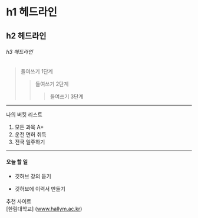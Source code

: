 # h1 헤드라인
## h2 헤드라인
###### h3 헤드라인

> 들여쓰기 1단계
>> 들여쓰기 2단계
>>> 들여쓰기 3단계
----------------------------
나의 버킷 리스트
1.  모든 과목 A+
2.  운전 면허 취득
3.  전국 일주하기
****************************
#### 오늘 할 일
* 깃허브 강의 듣기
+ 깃허브에 이력서 만들기

추천 사이트  
[한림대학교] (www.hallym.ac.kr)
